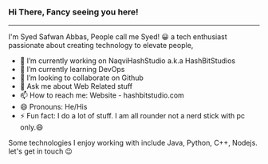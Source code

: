### Hi There, Fancy seeing you here! 
_________________________________________

I'm Syed Safwan Abbas, People call me Syed! 😀
a tech enthusiast passionate about creating technology to elevate people,

- 🔭 I’m currently working on NaqviHashStudio a.k.a HashBitStudios
- 🌱 I’m currently learning DevOps
- 👯 I’m looking to collaborate on Github
- 💬 Ask me about Web Related stuff
- 📫 How to reach me: Website - hashbitstudio.com
- 😄 Pronouns: He/His
- ⚡ Fun fact: I do a lot of stuff. I am all rounder not a nerd stick with pc only.😄

Some technologies I enjoy working with include Java, Python, C++, Nodejs.
let's get in touch 😉

